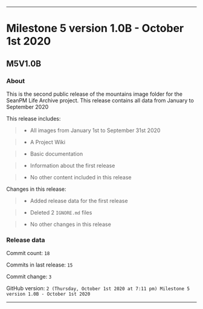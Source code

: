 
***

# Milestone 5 version 1.0B - October 1st 2020

## M5V1.0B

### About

This is the second public release of the mountains image folder for the SeanPM Life Archive project. This release contains all data from January to September 2020

This release includes:

> * All images from January 1st to September 31st 2020

> * A Project Wiki

> * Basic documentation

> * Information about the first release

> * No other content included in this release

Changes in this release:

> * Added release data for the first release

> * Deleted 2 `IGNORE.md` files

> * No other changes in this release

### Release data

Commit count: `18`

Commits in last release: `15`

Commit change: `3`

GitHub version: `2 (Thursday, October 1st 2020 at 7:11 pm) Milestone 5 version 1.0B - October 1st 2020`

***
